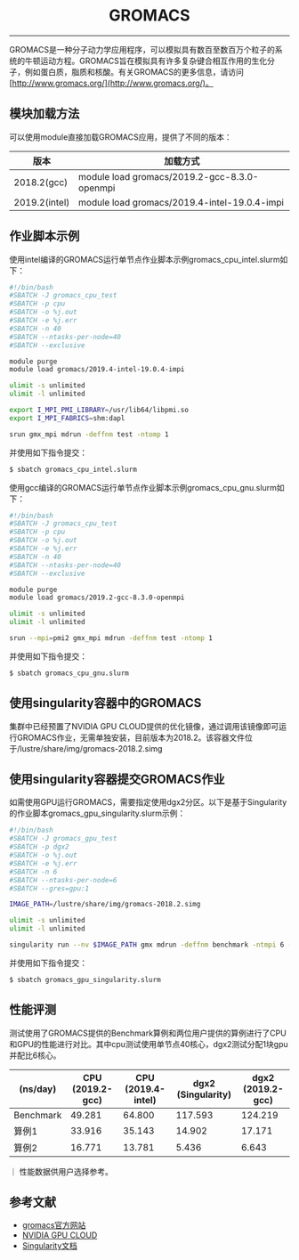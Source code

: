 # <center>GROMACS</center>

---------

GROMACS是一种分子动力学应用程序，可以模拟具有数百至数百万个粒子的系统的牛顿运动方程。GROMACS旨在模拟具有许多复杂键合相互作用的生化分子，例如蛋白质，脂质和核酸。有关GROMACS的更多信息，请访问[http://www.gromacs.org/](http://www.gromacs.org/)。

## 模块加载方法

可以使用module直接加载GROMACS应用，提供了不同的版本：

| 版本 | 加载方式 |
| ---- | ------ |
| 2018.2(gcc)   | module load gromacs/2019.2-gcc-8.3.0-openmpi |
| 2019.2(intel) | module load gromacs/2019.4-intel-19.0.4-impi |

## 作业脚本示例

使用intel编译的GROMACS运行单节点作业脚本示例gromacs_cpu_intel.slurm如下：

```bash
#!/bin/bash
#SBATCH -J gromacs_cpu_test
#SBATCH -p cpu
#SBATCH -o %j.out
#SBATCH -e %j.err
#SBATCH -n 40
#SBATCH --ntasks-per-node=40
#SBATCH --exclusive

module purge
module load gromacs/2019.4-intel-19.0.4-impi

ulimit -s unlimited
ulimit -l unlimited

export I_MPI_PMI_LIBRARY=/usr/lib64/libpmi.so
export I_MPI_FABRICS=shm:dapl

srun gmx_mpi mdrun -deffnm test -ntomp 1
```

并使用如下指令提交：

```bash
$ sbatch gromacs_cpu_intel.slurm
```

使用gcc编译的GROMACS运行单节点作业脚本示例gromacs_cpu_gnu.slurm如下：

```bash
#!/bin/bash
#SBATCH -J gromacs_cpu_test
#SBATCH -p cpu
#SBATCH -o %j.out
#SBATCH -e %j.err
#SBATCH -n 40
#SBATCH --ntasks-per-node=40
#SBATCH --exclusive

module purge
module load gromacs/2019.2-gcc-8.3.0-openmpi

ulimit -s unlimited
ulimit -l unlimited

srun --mpi=pmi2 gmx_mpi mdrun -deffnm test -ntomp 1
```

并使用如下指令提交：

```bash
$ sbatch gromacs_cpu_gnu.slurm
```


## 使用singularity容器中的GROMACS

集群中已经预置了NVIDIA GPU CLOUD提供的优化镜像，通过调用该镜像即可运行GROMACS作业，无需单独安装，目前版本为2018.2。该容器文件位于/lustre/share/img/gromacs-2018.2.simg

## 使用singularity容器提交GROMACS作业

如需使用GPU运行GROMACS，需要指定使用dgx2分区。以下是基于Singularity的作业脚本gromacs_gpu_singularity.slurm示例：

```bash
#!/bin/bash
#SBATCH -J gromacs_gpu_test
#SBATCH -p dgx2
#SBATCH -o %j.out
#SBATCH -e %j.err
#SBATCH -n 6
#SBATCH --ntasks-per-node=6
#SBATCH --gres=gpu:1

IMAGE_PATH=/lustre/share/img/gromacs-2018.2.simg

ulimit -s unlimited
ulimit -l unlimited

singularity run --nv $IMAGE_PATH gmx mdrun -deffnm benchmark -ntmpi 6 -ntomp 1
```

并使用如下指令提交：

```bash
$ sbatch gromacs_gpu_singularity.slurm
```

## 性能评测

测试使用了GROMACS提供的Benchmark算例和两位用户提供的算例进行了CPU和GPU的性能进行对比。其中cpu测试使用单节点40核心，dgx2测试分配1块gpu并配比6核心。

| (ns/day) | CPU (2019.2-gcc) | CPU (2019.4-intel) | dgx2 (Singularity) | dgx2 (2019.2-gcc) |
| ---- | ------ | ------ | ------ | ------ |
| Benchmark | 49.281 | 64.800 | 117.593 | 124.219 |
| 算例1      | 33.916 | 35.143 |  14.902 |  17.171 |
| 算例2      | 16.771 | 13.781 |   5.436 |   6.643 |

｜ 性能数据供用户选择参考。

## 参考文献

- [gromacs官方网站](http://www.gromacs.org/)
- [NVIDIA GPU CLOUD](ngc.nvidia.com)
- [Singularity文档](https://sylabs.io/guides/3.5/user-guide/)